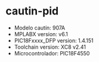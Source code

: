 # cautin-pid

- Modelo cautín: 907A
- MPLABX version: v6.1
- PIC18Fxxxx_DFP version: 1.4.151
- Toolchain version: XC8 v2.41
- Microcontrolador: PIC18F4550
